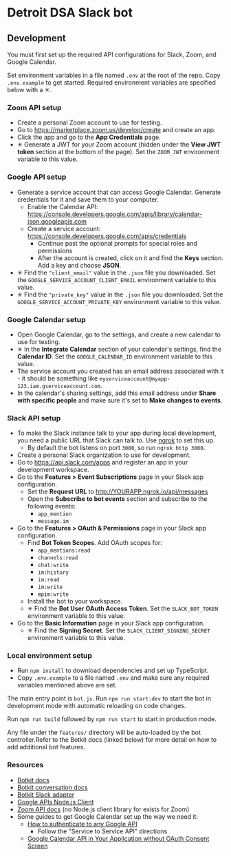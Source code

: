 # Detroit DSA Slack bot

## Development
You must first set up the required API configurations for Slack, Zoom, and Google Calendar.

Set environment variables in a file named `.env` at the root of the repo. Copy `.env.example` to get started. Required environment variables are specified below with a ✳.

### Zoom API setup
* Create a personal Zoom account to use for testing.
* Go to <https://marketplace.zoom.us/develop/create> and create an app.
* Click the app and go to the **App Credentials** page.
* ✳ Generate a JWT for your Zoom account (hidden under the **View JWT token** section at the bottom of the page). Set the `ZOOM_JWT` environment variable to this value.

### Google API setup
* Generate a service account that can access Google Calendar. Generate credentials for it and save them to your computer.
  * Enable the Calendar API: <https://console.developers.google.com/apis/library/calendar-json.googleapis.com>
  * Create a service account: <https://console.developers.google.com/apis/credentials>
    * Continue past the optional prompts for special roles and permissions
    * After the account is created, click on it and find the **Keys** section. Add a key and choose **JSON**.
* ✳ Find the `"client_email"` value in the `.json` file you downloaded. Set the `GOOGLE_SERVICE_ACCOUNT_CLIENT_EMAIL` environment variable to this value.
* ✳ Find the `"private_key"` value in the `.json` file you downloaded. Set the `GOOGLE_SERVICE_ACCOUNT_PRIVATE_KEY` environment variable to this value.

### Google Calendar setup
* Open Google Calendar, go to the settings, and create a new calendar to use for testing.
* ✳ In the **Integrate Calendar** section of your calendar's settings, find the **Calendar ID**. Set the `GOOGLE_CALENDAR_ID` environment variable to this value.
* The service account you created has an email address associated with it - it should be something like `myserviceaccount@myapp-123.iam.gserviceaccount.com`.
* In the calendar's sharing settings, add this email address under **Share with specific people** and make sure it's set to **Make changes to events**.

### Slack API setup
* To make the Slack instance talk to your app during local development, you need a public URL that Slack can talk to. Use [ngrok](https://ngrok.com/) to set this up.
  * By default the bot listens on port `3000`, so run `ngrok http 3000`.
* Create a personal Slack organization to use for development.
* Go to <https://api.slack.com/apps> and register an app in your development workspace.
* Go to the **Features > Event Subscriptions** page in your Slack app configuration.
  * Set the **Request URL** to <http://YOURAPP.ngrok.io/api/messages>
  * Open the **Subscribe to bot events** section and subscribe to the following events:
    * `app_mention`
    * `message.im`
* Go to the **Features > OAuth & Permissions** page in your Slack app configuration.
  * Find **Bot Token Scopes**. Add OAuth scopes for:
    * `app_mentions:read`
    * `channels:read`
    * `chat:write`
    * `im:history`
    * `im:read`
    * `im:write`
    * `mpim:write`
  * Install the bot to your workspace.
  * ✳ Find the **Bot User OAuth Access Token**. Set the `SLACK_BOT_TOKEN` environment variable to this value.
* Go to the **Basic Information** page in your Slack app configuration.
  * ✳ Find the **Signing Secret**. Set the `SLACK_CLIENT_SIGNING_SECRET` environment variable to this value.

### Local environment setup
* Run `npm install` to download dependencies and set up TypeScript.
* Copy `.env.example` to a file named `.env` and make sure any required variables mentioned above are set.

The main entry point is `bot.js`. Run `npm run start:dev` to start the bot in development mode with automatic reloading on code changes.

Run `npm run build` followed by `npm run start` to start in production mode.

Any file under the `features/` directory will be auto-loaded by the bot controller.Refer to the Botkit docs (linked below) for more detail on how to add additional bot features.

### Resources
* [Botkit docs](https://botkit.ai/docs/v4/)
* [Botkit conversation docs](https://botkit.ai/docs/v4/conversations.html)
* [Botkit Slack adapter](https://botkit.ai/docs/v4/platforms/slack.html)
* [Google APIs Node.js Client](https://github.com/googleapis/google-api-nodejs-client#readme)
* [Zoom API docs](https://marketplace.zoom.us/docs/api-reference/zoom-api) (no Node.js client library for exists for Zoom)
* Some guides to get Google Calendar set up the way we need it:
  * [How to authenticate to any Google API](https://flaviocopes.com/google-api-authentication/#service-to-service-api)
    * Follow the "Service to Service API" directions
  * [Google Calendar API in Your Application without OAuth Consent Screen](https://medium.com/@ArchTaqi/google-calendar-api-in-your-application-without-oauth-consent-screen-4fcc1f8eb380)
